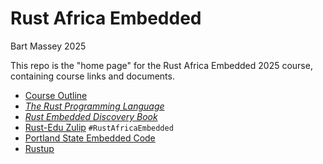 # Rust Africa Embedded
Bart Massey 2025

This repo is the "home page" for the Rust Africa Embedded
2025 course, containing course links and documents.

* [Course Outline](course-outline.md)
* [*The Rust Programming Language*](https://doc.rust-lang.org/book/)
* [*Rust Embedded Discovery Book*](https://rust-embedded.github.io/discovery-mb2)
* [Rust-Edu Zulip](https://zulip.rust-edu.org) `#RustAfricaEmbedded`
* [Portland State Embedded Code](https://github.com/pdx-cs-rust-embedded)
* [Rustup](https://rustup.rs)
